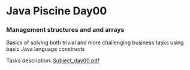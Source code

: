 # Java Piscine Day00

### Management structures and and arrays

Basics of solving both trivial and more challenging business tasks using basic Java language constructs

Tasks description: [Subject_day00.pdf](subject_day00.pdf)
